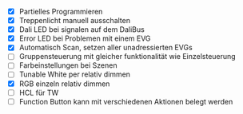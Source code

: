 - [X] Partielles Programmieren
- [X] Treppenlicht manuell ausschalten
- [X] Dali LED bei signalen auf dem DaliBus
- [X] Error LED bei Problemen mit einem EVG
- [X] Automatisch Scan, setzen aller unadressierten EVGs
- [ ] Gruppensteuerung mit gleicher funktionalität wie Einzelsteuerung
- [ ] Farbeinstellungen bei Szenen
- [ ] Tunable White per relativ dimmen
- [X] RGB einzeln relativ dimmen
- [ ] HCL für TW
- [ ] Function Button kann mit verschiedenen Aktionen belegt werden